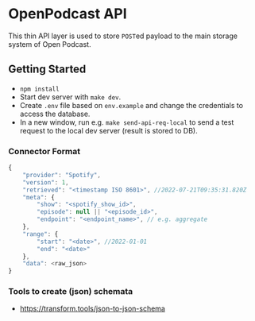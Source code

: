 # OpenPodcast API

This thin API layer is used to store `POST`ed payload to the main storage system of Open Podcast.

## Getting Started

- `npm install`
- Start dev server with `make dev`.
- Create `.env` file based on `env.example` and change the credentials to access the database.
- In a new window, run e.g. `make send-api-req-local` to send a test request to the local dev server (result is stored to DB).

### Connector Format

```javascript
{
    "provider": "Spotify",
    "version": 1,
    "retrieved": "<timestamp ISO 8601>", //2022-07-21T09:35:31.820Z
    "meta": {
        "show": "<spotify_show_id>",
        "episode": null || "<episode_id>",
        "endpoint": "<endpoint_name>", // e.g. aggregate
    },
    "range": {
        "start": "<date>", //2022-01-01
        "end": "<date>"
    },
    "data": <raw_json>
}
```

### Tools to create (json) schemata

- https://transform.tools/json-to-json-schema